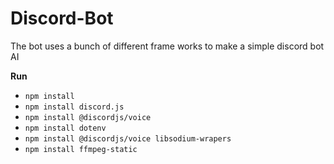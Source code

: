 # Discord-Bot
The bot uses a bunch of different frame works to make a simple discord bot AI

**Run** 
- `npm install`
- `npm install discord.js`
- `npm install @discordjs/voice`
- `npm install dotenv`
- `npm install @discordjs/voice libsodium-wrapers`
- `npm install ffmpeg-static`
